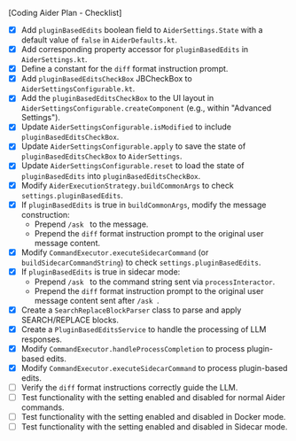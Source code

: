 [Coding Aider Plan - Checklist]

- [x] Add `pluginBasedEdits` boolean field to `AiderSettings.State` with a default value of `false` in `AiderDefaults.kt`.
- [x] Add corresponding property accessor for `pluginBasedEdits` in `AiderSettings.kt`.
- [x] Define a constant for the `diff` format instruction prompt.
- [x] Add `pluginBasedEditsCheckBox` JBCheckBox to `AiderSettingsConfigurable.kt`.
- [x] Add the `pluginBasedEditsCheckBox` to the UI layout in `AiderSettingsConfigurable.createComponent` (e.g., within "Advanced Settings").
- [x] Update `AiderSettingsConfigurable.isModified` to include `pluginBasedEditsCheckBox`.
- [x] Update `AiderSettingsConfigurable.apply` to save the state of `pluginBasedEditsCheckBox` to `AiderSettings`.
- [x] Update `AiderSettingsConfigurable.reset` to load the state of `pluginBasedEdits` into `pluginBasedEditsCheckBox`.
- [x] Modify `AiderExecutionStrategy.buildCommonArgs` to check `settings.pluginBasedEdits`.
- [x] If `pluginBasedEdits` is true in `buildCommonArgs`, modify the message construction:
    - Prepend `/ask ` to the message.
    - Prepend the `diff` format instruction prompt to the original user message content.
- [x] Modify `CommandExecutor.executeSidecarCommand` (or `buildSidecarCommandString`) to check `settings.pluginBasedEdits`.
- [x] If `pluginBasedEdits` is true in sidecar mode:
    - Prepend `/ask ` to the command string sent via `processInteractor`.
    - Prepend the `diff` format instruction prompt to the original user message content sent after `/ask `.
- [x] Create a `SearchReplaceBlockParser` class to parse and apply SEARCH/REPLACE blocks.
- [x] Create a `PluginBasedEditsService` to handle the processing of LLM responses.
- [x] Modify `CommandExecutor.handleProcessCompletion` to process plugin-based edits.
- [x] Modify `CommandExecutor.executeSidecarCommand` to process plugin-based edits.
- [ ] Verify the `diff` format instructions correctly guide the LLM.
- [ ] Test functionality with the setting enabled and disabled for normal Aider commands.
- [ ] Test functionality with the setting enabled and disabled in Docker mode.
- [ ] Test functionality with the setting enabled and disabled in Sidecar mode.
